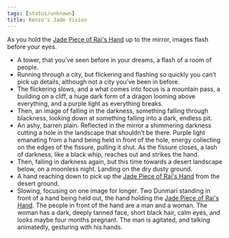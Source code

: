 ```yaml
---
tags: [status/unknown]
title: Kenzo's Jade Vision
---
```


As you hold the [Jade Piece of Rai's Hand](<../treasure/gifts-and-heirlooms/jade-piece-of-rai-s-hand.md>) up to the mirror, images flash before your eyes.  

- A tower, that you’ve seen before in your dreams, a flash of a room of people.
- Running through a city, but flickering and flashing so quickly you can’t pick up details, although not a city you’ve been in before.
- The flickering slows, and a what comes into focus is a mountain pass, a building on a cliff, a huge dark form of a dragon looming above everything, and a purple light as everything breaks.
- Then, an image of falling in the darkness, something falling through blackness, looking down at something falling into a dark, endless pit.
- An ashy, barren plain. Reflected in the mirror a shimmering darkness cutting a hole in the landscape that shouldn’t be there. Purple light emanating from a hand being held in front of the hole, energy collecting on the edges of the fissure, pulling it shut. As the fissure closes, a lash of darkness, like a black whip, reaches out and strikes the hand.
- Then, falling in darkness again, but this time towards a desert landscape below, on a moonless night. Landing on the dry dusty ground.
- A hand reaching down to pick up the [Jade Piece of Rai's Hand](<../treasure/gifts-and-heirlooms/jade-piece-of-rai-s-hand.md>) from the desert ground.
- Slowing, focusing on one image for longer. Two Dunmari standing in front of a hand being held out, the hand holding the [Jade Piece of Rai's Hand](<../treasure/gifts-and-heirlooms/jade-piece-of-rai-s-hand.md>). The people in front of the hand are a man and a woman. The woman has a dark, deeply tanned face, short black hair, calm eyes, and looks maybe four months pregnant. The man is agitated, and talking animatedly, gesturing with his hands.
